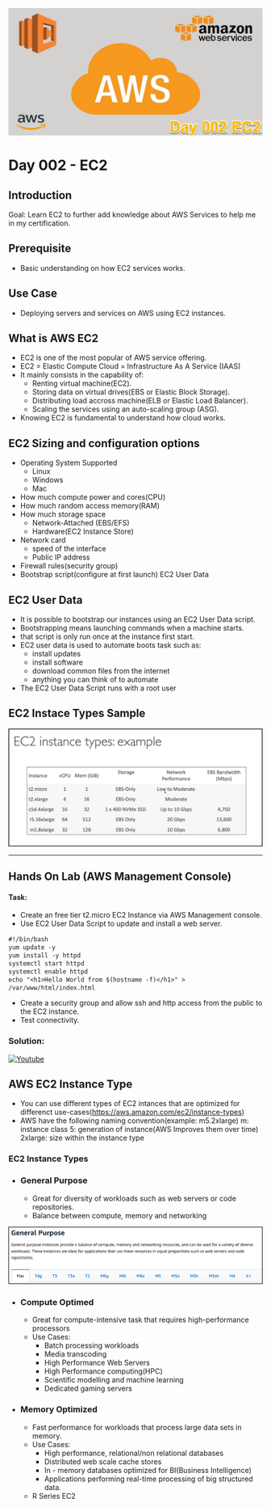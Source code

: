 ![placeholder image](https://github.com/mfranciscojr/100-Days-Of-Cloud/blob/b09b56dea78bc5e78a4f240e92ab815d844c90aa/images/Day002/day002.png)

# Day 002 - EC2

## Introduction

Goal: Learn EC2 to further add knowledge about AWS Services to help me in my certification.

## Prerequisite

- Basic understanding on how EC2 services works.

## Use Case

- Deploying servers and services on AWS using EC2 instances.

## What is AWS EC2

- EC2 is one of the most popular of AWS service offering.
- EC2 = Elastic Compute Cloud = Infrastructure As A Service (IAAS)
- It mainly consists in the capability of:
  - Renting virtual machine(EC2).
  - Storing data on virtual drives(EBS or Elastic Block Storage).
  - Distributing load accross machine(ELB or Elastic Load Balancer).
  - Scaling the services using an auto-scaling group (ASG).
- Knowing EC2 is fundamental to understand how cloud works.

## EC2 Sizing and configuration options

- Operating System Supported
  - Linux 
  - Windows
  - Mac
- How much compute power and cores(CPU)
- How much random access memory(RAM)
- How much storage space
  - Network-Attached (EBS/EFS)
  - Hardware(EC2 Instance Store)
- Network card
  - speed of the interface
  -  Public IP address
- Firewall rules(security group)
- Bootstrap script(configure at first launch) EC2 User Data

## EC2 User Data
- It is possible to bootstrap our instances using an EC2 User Data script.
- Bootstrapping means launching commands when a machine starts.
- that script is only run once at the instance first start.
- EC2 user data is used to automate boots task such as:
  - install updates
  - install software
  - download common files from the internet
  - anything you can think of to automate
- The EC2 User Data Script runs with a root user

## EC2 Instace Types Sample

![InstanceType](https://github.com/mfranciscojr/100-Days-Of-Cloud/blob/d07c5f5b060b45f830e37b5c96f9d0f9f34be07c/images/Day002/Ec2-Instance-Type-Examples.png)

---

## Hands On Lab (AWS Management Console)
#### Task:
- Create an free tier t2.micro EC2 Instance via AWS Management console.
- Use EC2 User Data Script to update and install a web server.
```
#!/bin/bash
yum update -y
yum install -y httpd
systemctl start httpd
systemctl enable httpd
echo "<h1>Hello World from $(hostname -f)</h1>" > /var/www/html/index.html
```
- Create a security group and allow ssh and http access from the public to the EC2 instance.
- Test connectivity.
  
### Solution:
[![Youtube](https://img.youtube.com/vi/NGaRHg0VFsc/0.jpg)](https://www.youtube.com/watch?v=NGaRHg0VFsc)


## AWS EC2 Instance Type

- You can use different types of EC2 intances that are optimized for differenct use-cases(https://aws.amazon.com/ec2/instance-types)
- AWS have the following naming convention(example: m5.2xlarge)
  m: instance class
  5: generation of instance(AWS Improves them over time)
  2xlarge: size within the instance type

### EC2 Instance Types

- ### General Purpose
  - Great for diversity of workloads such as web servers or code repositories.
  - Balance between compute, memory and networking
  
![general purpose](https://github.com/mfranciscojr/100-Days-Of-Cloud/blob/acb44ff5bf9fa824cece944630a743920a352b97/images/Day002/EC2-General%20Purpose%20Optimized.png)

- ### Compute Optimed
  - Great for compute-intensive task that requires high-performance processors
  - Use Cases:
    - Batch processing workloads
    - Media transcoding
    - High Performance Web Servers
    - High Performance computing(HPC)
    - Scientific modelling and machine learning
    - Dedicated gaming servers

- ### Memory Optimized
  - Fast performance for workloads that process large data sets in memory.
  - Use Cases:
    - High performance, relational/non relational databases
    - Distributed web scale cache stores
    - In - memory databases optimized for BI(Business Intelligence)
    - Applications performing real-time processing of big structured data.
  - R Series EC2